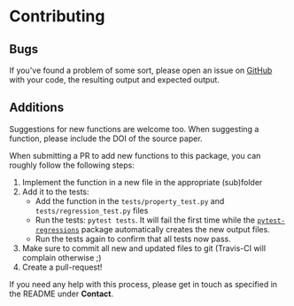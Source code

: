 # Contributing

## Bugs
If you've found a problem of some sort, please open an issue on
[GitHub][new-issue] with your code, the resulting output and expected output.

## Additions
Suggestions for new functions are welcome too. When suggesting a function,
please include the DOI of the source paper.

When submitting a PR to add new functions to this package, you can roughly
follow the following steps:

 1. Implement the function in a new file in the appropriate (sub)folder
 2. Add it to the tests:
    * Add the function in the `tests/property_test.py` and
    `tests/regression_test.py` files
    * Run the tests: `pytest tests`. It will fail the first time while the
    [`pytest-regressions`][pytest-regressions] package automatically creates
    the new output files.
    * Run the tests again to confirm that all tests now pass.
 3. Make sure to commit all new and updated files to git (Travis-CI will
    complain otherwise ;)
 4. Create a pull-request!

If you need any help with this process, please get in touch as specified in the
README under **Contact**.

[new-issue]:          https://github.com/sjvrijn/mf2/issues/new
[pytest-regressions]: https://github.com/ESSS/pytest-regressions